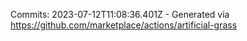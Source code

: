 Commits: 2023-07-12T11:08:36.401Z - Generated via https://github.com/marketplace/actions/artificial-grass
<br>

